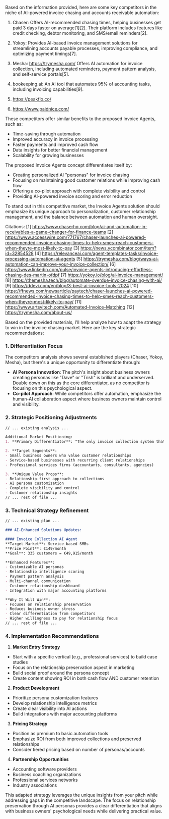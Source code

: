 Based on the information provided, here are some key competitors in the niche of AI-powered invoice chasing and accounts receivable automation:

1. Chaser: Offers AI-recommended chasing times, helping businesses get paid 3 days faster on average[1][2]. Their platform includes features like credit checking, debtor monitoring, and SMS/email reminders[2].

2. Yokoy: Provides AI-based invoice management solutions for streamlining accounts payable processes, improving compliance, and optimizing payment timings[7].

3. Mesha: https://trymesha.com/ Offers AI automation for invoice collection, including automated reminders, payment pattern analysis, and self-service portals[5].

4. bookeeping.ai: An AI tool that automates 95% of accounting tasks, including invoicing capabilities[9].

5. https://peakflo.co/

6. https://www.paidnice.com/

These competitors offer similar benefits to the proposed Invoice Agents, such as:

- Time-saving through automation
- Improved accuracy in invoice processing
- Faster payments and improved cash flow
- Data insights for better financial management
- Scalability for growing businesses

The proposed Invoice Agents concept differentiates itself by:

- Creating personalized AI "personas" for invoice chasing
- Focusing on maintaining good customer relations while improving cash flow
- Offering a co-pilot approach with complete visibility and control
- Providing AI-powered invoice scoring and error reduction

To stand out in this competitive market, the Invoice Agents solution should emphasize its unique approach to personalization, customer relationship management, and the balance between automation and human oversight.

Citations:
[1] https://www.chaserhq.com/blog/ai-and-automation-in-receivables-a-game-changer-for-finance-teams
[2] https://www.accesswire.com/771767/chaser-launches-ai-powered-recommended-invoice-chasing-times-to-help-smes-reach-customers-when-theyre-most-likely-to-pay
[3] https://news.ycombinator.com/item?id=32854528
[4] https://relevanceai.com/agent-templates-tasks/invoice-processing-automation-ai-agents
[5] https://trymesha.com/blog/ways-ai-automation-can-improve-your-invoice-collection/
[6] https://www.linkedin.com/pulse/invoice-agents-introducing-effortless-chasing-des-martin-ofdpf
[7] https://yokoy.io/blog/ai-invoice-management/
[8] https://themesha.tech/blog/automate-overdue-invoice-chasing-with-ai/
[9] https://ddevi.com/en/blog/3-best-ai-invoice-tools-2024
[10] https://ffnews.com/newsarticle/paytech/chaser-launches-ai-powered-recommended-invoice-chasing-times-to-help-smes-reach-customers-when-theyre-most-likely-to-pay/
[11] https://www.artsyltech.com/Automated-Invoice-Matching
[12] https://trymesha.com/about-us/


Based on the provided materials, I'll help analyze how to adapt the strategy to win in the invoice chasing market. Here are the key strategic recommendations:

### 1. Differentiation Focus
The competitors analysis shows several established players (Chaser, Yokoy, Mesha), but there's a unique opportunity to differentiate through:

- **AI Persona Innovation**: The pitch's insight about business owners creating personas like "Dave" or "Trish" is brilliant and underserved. Double down on this as the core differentiator, as no competitor is focusing on this psychological aspect.
- **Co-pilot Approach**: While competitors offer automation, emphasize the human-AI collaboration aspect where business owners maintain control and visibility.

### 2. Strategic Positioning Adjustments

```markdown:projects/billco/competitors.md
// ... existing analysis ...

Additional Market Positioning:
1. **Primary Differentiator**: "The only invoice collection system that creates a genuine digital persona to maintain customer relationships while improving cash flow"

2. **Target Segments**:
- Small business owners who value customer relationships
- Service-based businesses with recurring client relationships
- Professional services firms (accountants, consultants, agencies)

3. **Unique Value Props**:
- Relationship-first approach to collections
- AI persona customization
- Complete visibility and control
- Customer relationship insights
// ... rest of file ...
```

### 3. Technical Strategy Refinement

```markdown:projects/MASTER-PLAN.md
// ... existing plan ...

### AI-Enhanced Solutions Updates:

#### Invoice Collection AI Agent
**Target Market**: Service-based SMBs
**Price Point**: €149/month
**Goal**: 335 customers = €49,915/month

**Enhanced Features**:
- Customizable AI personas
- Relationship intelligence scoring
- Payment pattern analysis
- Multi-channel communication
- Customer relationship dashboard
- Integration with major accounting platforms

**Why It Will Win**:
- Focuses on relationship preservation
- Reduces business owner stress
- Clear differentiation from competitors
- Higher willingness to pay for relationship focus
// ... rest of file ...
```

### 4. Implementation Recommendations

1. **Market Entry Strategy**
- Start with a specific vertical (e.g., professional services) to build case studies
- Focus on the relationship preservation aspect in marketing
- Build social proof around the persona concept
- Create content showing ROI in both cash flow AND customer retention

2. **Product Development**
- Prioritize persona customization features
- Develop relationship intelligence metrics
- Create clear visibility into AI actions
- Build integrations with major accounting platforms

3. **Pricing Strategy**
- Position as premium to basic automation tools
- Emphasize ROI from both improved collections and preserved relationships
- Consider tiered pricing based on number of personas/accounts

4. **Partnership Opportunities**
- Accounting software providers
- Business coaching organizations
- Professional services networks
- Industry associations

This adapted strategy leverages the unique insights from your pitch while addressing gaps in the competitive landscape. The focus on relationship preservation through AI personas provides a clear differentiation that aligns with business owners' psychological needs while delivering practical value.